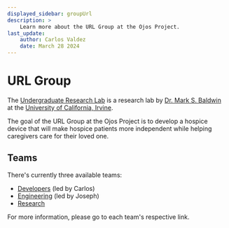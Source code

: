 ```yaml
---
displayed_sidebar: groupUrl
description: >
    Learn more about the URL Group at the Ojos Project.
last_update:
    author: Carlos Valdez
    date: March 28 2024
---
```

# URL Group

The [Undergraduate Research Lab](https://markbaldw.in/url/) is a research lab by
[Dr. Mark S. Baldwin](https://www.informatics.uci.edu/explore/faculty-profiles/mark-baldwin/)
at the [University of California, Irvine](https://uci.edu).

The goal of the URL Group at the Ojos Project is to develop a hospice device
that will make hospice patients more independent while helping caregivers care
for their loved one.

## Teams

There's currently three available teams:

- [Developers](/url/developers/) (led by Carlos)
- [Engineering](/url/engineering/) (led by Joseph)
- [Research](/url/research/)

For more information, please go to each team's respective link.
